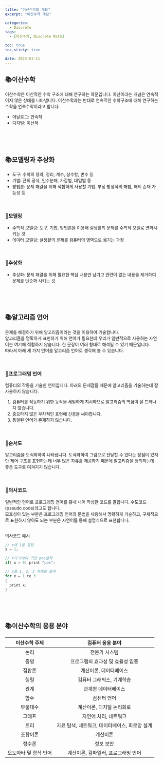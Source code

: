 ```yaml
---
title: "이산수학의 개요"
excerpt: "이산수학 개요"

categories:
  - Discrete
tags:
  - [이산수학, Discrete Math]

toc: true
toc_sticky: true

date: 2023-03-11
---
```


## 📚이산수학
이산수학은 이산적인 수학 구조에 대해 연구하는 학문입니다. 이산이라는 개념은 연속적이지 않은 상태를 나타냅니다. 이산수학과는 반대로 연속적인 수학구조에 대해 연구하는 수학을 연속수학이라고 합니다.
<br>

* 아날로그: 연속적
* 디지털: 이산적

<br><br><br>

## 📚모델링과 추상화
* 도구: 수학의 정의, 정리, 계수, 상수항, 변수 등
* 기법: 근의 공식, 인수분해, 가감법, 대입법 등
* 방법론: 문제 해결을 위해 적합하게 사용할 기법. 부정 방정식의 해법, 해의 존재 가능성 등

<br>

### 📄모델링
* 수학적 모델링: 도구, 기법, 방법론을 이용해 실생활의 문제를 수학적 모델로 변화시키는 것
* 데이터 모델링: 실생활의 문제를 컴퓨터의 영역으로 옮기는 과정

<br>

### 📄추상화
* 추상화: 문제 해결을 위해 필요한 핵심 내용만 남기고 관련이 없는 내용을 제거하여 문제를 단순화 시키는 것

<br><br><br>

## 📚알고리즘 언어
문제를 해결하기 위해 알고리즘이라는 것을 이용하여 기술합니다.
<br>
알고리즘을 명확하게 표현하기 위해 언어가 필요한데 우리가 일반적으로 사용하는 자연어는 여기에 적합하지 않습니다. 한 문장이 여러 형태로 해석될 수 있기 때문입니다.
<br>
따라서 아래 세 가지 언어를 알고리즘 언어로 생각해 볼 수 있습니다.

<br>

### 📄프로그래밍 언어
컴퓨터의 작동을 기술한 언어입니다. 아래의 문제점들 때문에 알고리즘을 기술하는데 잘 사용하지 않습니다.
<br>

  1. 컴퓨터를 작동하기 위한 동작을 세밀하게 지시하므로 알고리즘의 핵심이 잘 드러나지 않습니다.
  2. 중요하지 않은 부차적인 표현에 신경을 써야합니다.
  3. 통일된 언어가 존재하지 않습니다.

<br>

### 📄순서도
알고리즘을 도식화하여 나타냅니다. 도식화하여 그림으로 전달할 수 있다는 장점이 있지만 제어 구조를 표현하는데 너무 많은 자유를 제공하기 때문에 알고리즘을 정의하는데 좋은 도구로 여겨지지 않습니다.

<br>

### 📄의사코드
일반적인 언어로 프로그래밍 언어를 흉내 내어 작성한 코드를 말합니다. 수도코드(pseudo code)라고도 합니다.
<br>
모호성이 있는 부분은 프로그래밍 언어의 문법을 채용해서 명확하게 기술하고, 구체적으로 표현하지 않아도 되는 부분은 자연어를 통해 설명식으로 표현합니다.
<br><br>

의사코드 예시
~~~c
// x에 1을 할당
x ← 1;

// x가 0보다 크면 pos출력
if( x > 0) print "pos";

// x를 1, 2, 3 차례로 출력
for x ← 1 to 3
{
  print x;
}
~~~

<br><br><br>

## 📚이산수학의 응용 분야
| 이산수학 주제 | 컴퓨터 응용 분야 |
| :---: | :---: |
| 논리 | 전문가 시스템 |
| 증명 | 프로그램의 효과성 및 효율성 입증 |
| 집합론 | 계산이론, 데이터베이스 |
| 행렬 | 컴퓨터 그래픽스, 기계학습 |
| 관계 | 관계형 데이터베이스 |
| 함수 | 컴퓨터 언어 |
| 부울대수 | 계산이론, 디지털 논리회로 |
| 그래프 | 자연어 처리, 네트워크 |
| 트리 | 자료 탐색, 네트워크, 데이터베이스, 회로망 설계 |
| 조합이론 | 계산이론 |
| 정수론 | 정보 보안 |
| 오토마타 및 형식 언어 | 계산이론, 컴파일러, 프로그래밍 언어 |
